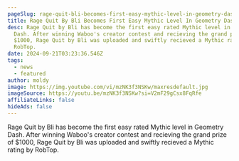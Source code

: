 ```yaml
---
pageSlug: rage-quit-bli-becomes-first-easy-mythic-level-in-geometry-dash
title: Rage Quit By Bli Becomes First Easy Mythic Level In Geometry Dash
desc: Rage Quit by Bli has become the first easy rated Mythic level in Geometry
  Dash. After winning Waboo's creator contest and recieving the grand prize of
  $1000, Rage Quit by Bli was uploaded and swiftly recieved a Mythic rating by
  RobTop.
date: 2024-09-21T03:23:36.546Z
tags:
  - news
  - featured
author: moldy
image: https://img.youtube.com/vi/mzNK3f3NSKw/maxresdefault.jpg
imageSource: https://youtu.be/mzNK3f3NSKw?si=V2mF29gCsx8FqRfe
affiliateLinks: false
hideAds: false
---
```

Rage Quit by Bli has become the first easy rated Mythic level in Geometry Dash. After winning Waboo's creator contest and recieving the grand prize of $1000, Rage Quit by Bli was uploaded and swiftly recieved a Mythic rating by RobTop.